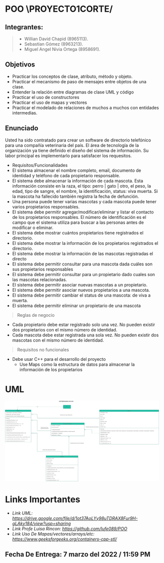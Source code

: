 # POO \PROYECTO1CORTE/

## Integrantes:
> * Willian David Chapid (8965113).
> * Sebastian Gómez (8963213).
> * Miguel Angel Nivia Ortega (8958691).

## Objetivos
* Practicar los conceptos de clase, atributo, método y objeto.
* Practicar el mecanismo de paso de mensajes entre objetos de una clase. 
* Entender la relación entre diagramas de clase UML y código
* Practicar el uso de constructores
* Practicar el uso de mapas y vectores
* Practicar el modelado de relaciones de muchos a muchos con entidades intermedias. 

## Enunciado
Usted ha sido contratado para crear un software de directorio telefónico para una compañía veterinaria del país. El 
área de tecnología de la organización ya tiene definido el diseño del sistema de información. Su labor principal es 
implementarlo para satisfacer los requesitos.

* Requisitos/Funcionalidades
* El sistema almacenar el nombre completo, email, documento de identidad y teléfono de cada propietario 
responsable. 
* El sistema debe almacenar la información de cada mascota. Esta información consiste en la raza, el tipo: 
perro | gato | otro, el peso, la edad, tipo de sangre, el nombre, la identificación, status: viva muerta. Si la 
mascota ha fallecido también registra la fecha de defunción. 
* Una persona puede tener varias mascotas y cada mascota puede tener varios propietarios responsables.
* El sistema debe permitir agregar/modificar/eliminar y listar el contacto de los propietarios responsables. 
El número de identificación es el campo que el sistema utiliza para buscar a las personas antes de 
modificar o eliminar. 
* El sistema debe mostrar cuántos propietarios tiene registrados el directorio. 
* El sistema debe mostrar la información de los propietarios registrados el directorio. 
* El sistema debe mostrar la información de las mascotas registradas el directo
* El sistema debe permitir consultar para una mascota dada cuáles son sus propietarios responsables
* El sistema debe permitir consultar para un propietario dado cuales son las mascotas relacionadas. 
* El sistema debe permitir asociar nuevas mascotas a un propietario. 
* El sistema debe permitir asociar nuevos propietarios a una mascota.
* El sistema debe permitir cambiar el status de una mascota: de viva a muerta. 
* El sistema debe permitir eliminar un propietario de una mascota

> Reglas de negocio
* Cada propietario debe estar registrado solo una vez. No pueden existir dos propietarios con el mismo 
número de identidad. 
* Cada mascota debe estar registrada una sola vez. No pueden existir dos mascotas con el mismo número 
de identidad. 

> Requisitos no funcionales
* Debe usar C++ para el desarrollo del proyecto
  * Use Maps como la estructura de datos para almacenar la información de los propietarios

# UML
![UML-TRABAJO POO](https://github.com/sgomez1205/CORTEWMS/blob/master/UML-TRABAJO%20POO.png)

# Links Importantes
* *Link UML: https://drive.google.com/file/d/1ot37AoLYy98uTDRAX8Fur9H-gLAky184/view?usp=sharing*
* *Link Profe Luisa Rincon: https://github.com/lufe089/POO*
* *Link Uso De Mapas/vectores/arrays/etc: https://www.geeksforgeeks.org/containers-cpp-stl/*

## Fecha De Entrega: 7 marzo del 2022 / 11:59 PM
